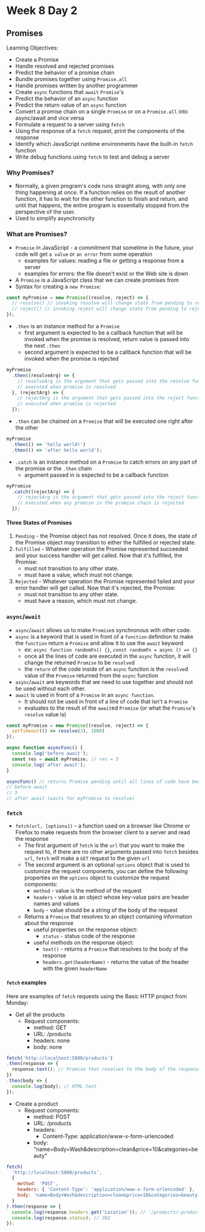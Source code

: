 # Week 8 Day 2

## Promises

Learning Objectives:

- Create a Promise
- Handle resolved and rejected promises
- Predict the behavior of a promise chain
- Bundle promises together using `Promise.all`
- Handle promises written by another programmer
- Create `async` functions that `await` `Promise`'s
- Predict the behavior of an `async` function
- Predict the return value of an `async` function
- Convert a promise chain on a single `Promise` or on a `Promise.all` into
  async/await and vice versa
- Formulate a request to a server using `fetch`
- Using the response of a `fetch` request, print the components of the
  response
- Identify which JavaScript runtime environments have the built-in `fetch`
  function
- Write debug functions using `fetch` to test and debug a server

### Why Promises?

- Normally, a given program's code runs straight along, with only one thing
  happening at once. If a function relies on the result of another function, it
  has to wait for the other function to finish and return, and until that
  happens, the entire program is essentially stopped from the perspective of the
  user.
- Used to simplify asynchronicity

### What are Promises?

- `Promise` in JavaScript - a commitment that sometime in the future, your code
  will get `a value` or `an error` from some operation
  - examples for values: reading a file or getting a response from a server
  - examples for errors: the file doesn't exist or the Web site is down
- A `Promise` is a JavaScript class that we can create promises from
- Syntax for creating a `new Promise`:

```javascript
const myPromise = new Promise((resolve, reject) => {
  // resolve() // invoking resolve will change state from pending to resolved
  // reject() // invoking reject will change state from pending to rejected
});
```

- `.then` is an instance method for a `Promise`
  - first argument is expected to be a callback function that will be invoked
    when the promise is resolved, return value is passed into the next `.then`
  - second argument is expected to be a callback function that will be invoked
    when the promise is rejected

```javascript
myPromise
  .then((resolveArg) => {
    // resolveArg is the argument that gets passed into the resolve function in the promise
    // executed when promise is resolved
  }, (rejectArg) => {
    // rejectArg is the argument that gets passed into the reject function in the promise
    // executed when promise is rejected
  });
```

- `.then` can be chained on a `Promise` that will be executed one right after
  the other

```javascript
myPromise
  .then(() => 'hello world!')
  .then(() => 'after hello world');
```

- `.catch` is an instance method on a `Promise` to catch errors on any part of
  the promise or the `.then` chain
  - argument passed in is expected to be a callback function

```javascript
myPromise
  .catch((rejectArg) => {
    // rejectArg is the argument that gets passed into the reject function in the promise
    // executed when any promise in the promise chain is rejected
  });
```

#### Three States of Promises

1. `Pending` - the Promise object has not resolved. Once it does, the state of
   the Promise object may transition to either the fulfilled or rejected state.
2. `Fulfilled` - Whatever operation the Promise represented succeeded and your
   success handler will get called. Now that it's fulfilled, the Promise:
    - must not transition to any other state.
    - must have a value, which must not change.
3. `Rejected` - Whatever operation the Promise represented failed and your
   error handler will get called. Now that it's rejected, the Promise:
    - must not transition to any other state.
    - must have a reason, which must not change.

### `async`/`await`

- `async`/`await` allows us to make `Promise`s synchronous with other code.
- `async` is a keyword that is used in front of a `function` definition to make
  the `function` return a `Promise` and allow it to use the `await` keyword
  - ex: `async function randomFn() {}`, `const randomFn = async () => {}`
  - once all the lines of code are executed in the `async` function, it will
    change the returned `Promise` to be `resolve`d
  - the `return` of the code inside of an `async` function is the `resolve`d
    value of the `Promise` returned from the `async` function
- `async`/`await` are keywords that we need to use together and should not be
  used without each other.
- `await` is used in front of a `Promise` in an `async function`.
  - It should not be used in front of a line of code that isn't a `Promise`
  - evaluates to the result of the `await`ed `Promise` (or what the `Promise`'s
    `resolve` value is)

```javascript
const myPromise = new Promise((resolve, reject) => {
  setTimeout(() => resolve(3), 1000)
});

async function asyncFunc() {
  console.log('before await');
  const res = await myPromise; // res = 3
  console.log('after await');
}

asyncFunc() // returns Promise pending until all lines of code have been executed
// before await
// 3
// after await (waits for myPromise to resolve)
```

### `fetch`

- `fetch(url, [options])` - a function used on a browser like Chrome or Firefox
  to make requests from the browser client to a server and read the response
  - The first argument of `fetch` is the `url` that you want to make the request
    to, if there are no other arguments passed into `fetch` besides `url`,
    `fetch` will make a `GET` request to the given `url`
  - The second argument is an optional `options` object that is used to
    customize the request components, you can define the following properties
    on the `options` object to customize the request components:
    - `method` - value is the method of the request
    - `headers` - value is an object whose key-value pairs are header names and
      values
    - `body` - value should be a string of the body of the request
  - Returns a `Promise` that resolves to an object containing information about
    the response
    - useful properties on the response object:
      - `status` - status code of the response
    - useful methods on the response object:
      - `text()` - returns a `Promise` that resolves to the body of the response
      - `headers.get(headerName)` - returns the value of the header with the
        given `headerName`

#### `fetch` examples

Here are examples of `fetch` requests using the Basic HTTP project from Monday:

- Get all the products
  - Request components:
    - method: GET
    - URL: /products
    - headers: none
    - body: none

```js
fetch('http://localhost:5000/products')
.then(response => {
  response.text(); // Promise that resolves to the body of the response
})
.then(body => {
  console.log(body); // HTML text
});
```

- Create a product
  - Request components:
    - method: POST
    - URL: /products
    - headers:
      - Content-Type: application/www-x-form-urlencoded
    - body: "name=Body+Wash&description=clean&price=10&categories=beauty"

```js
fetch(
  'http://localhost:5000/products',
  {
    method: 'POST',
    headers: { 'Content-Type': 'application/www-x-form-urlencoded' },
    body: 'name=Body+Wash&description=clean&price=10&categories=beauty'
  }
).then(response => {
  console.log(response.headers.get('Location')); // '/products/:productId
  console.log(response.status); // 302
});
```
